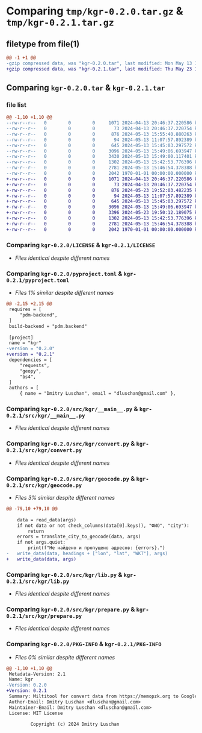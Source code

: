 # Comparing `tmp/kgr-0.2.0.tar.gz` & `tmp/kgr-0.2.1.tar.gz`

## filetype from file(1)

```diff
@@ -1 +1 @@
-gzip compressed data, was "kgr-0.2.0.tar", last modified: Mon May 13 15:55:40 2024, max compression
+gzip compressed data, was "kgr-0.2.1.tar", last modified: Thu May 23 19:52:03 2024, max compression
```

## Comparing `kgr-0.2.0.tar` & `kgr-0.2.1.tar`

### file list

```diff
@@ -1,10 +1,10 @@
--rw-r--r--   0        0        0     1071 2024-04-13 20:46:37.220586 kgr-0.2.0/LICENSE
--rw-r--r--   0        0        0       73 2024-04-13 20:46:37.220754 kgr-0.2.0/README.md
--rw-r--r--   0        0        0      876 2024-05-13 15:55:40.880263 kgr-0.2.0/pyproject.toml
--rw-r--r--   0        0        0       94 2024-05-13 11:07:57.892389 kgr-0.2.0/src/kgr/__init__.py
--rw-r--r--   0        0        0      645 2024-05-13 15:45:03.297572 kgr-0.2.0/src/kgr/__main__.py
--rw-r--r--   0        0        0     3096 2024-05-13 15:49:06.693947 kgr-0.2.0/src/kgr/convert.py
--rw-r--r--   0        0        0     3430 2024-05-13 15:49:00.117401 kgr-0.2.0/src/kgr/geocode.py
--rw-r--r--   0        0        0     1302 2024-05-13 15:42:53.776396 kgr-0.2.0/src/kgr/lib.py
--rw-r--r--   0        0        0     2781 2024-05-13 15:46:54.378388 kgr-0.2.0/src/kgr/prepare.py
--rw-r--r--   0        0        0     2042 1970-01-01 00:00:00.000000 kgr-0.2.0/PKG-INFO
+-rw-r--r--   0        0        0     1071 2024-04-13 20:46:37.220586 kgr-0.2.1/LICENSE
+-rw-r--r--   0        0        0       73 2024-04-13 20:46:37.220754 kgr-0.2.1/README.md
+-rw-r--r--   0        0        0      876 2024-05-23 19:52:03.482235 kgr-0.2.1/pyproject.toml
+-rw-r--r--   0        0        0       94 2024-05-13 11:07:57.892389 kgr-0.2.1/src/kgr/__init__.py
+-rw-r--r--   0        0        0      645 2024-05-13 15:45:03.297572 kgr-0.2.1/src/kgr/__main__.py
+-rw-r--r--   0        0        0     3096 2024-05-13 15:49:06.693947 kgr-0.2.1/src/kgr/convert.py
+-rw-r--r--   0        0        0     3396 2024-05-23 19:50:12.189075 kgr-0.2.1/src/kgr/geocode.py
+-rw-r--r--   0        0        0     1302 2024-05-13 15:42:53.776396 kgr-0.2.1/src/kgr/lib.py
+-rw-r--r--   0        0        0     2781 2024-05-13 15:46:54.378388 kgr-0.2.1/src/kgr/prepare.py
+-rw-r--r--   0        0        0     2042 1970-01-01 00:00:00.000000 kgr-0.2.1/PKG-INFO
```

### Comparing `kgr-0.2.0/LICENSE` & `kgr-0.2.1/LICENSE`

 * *Files identical despite different names*

### Comparing `kgr-0.2.0/pyproject.toml` & `kgr-0.2.1/pyproject.toml`

 * *Files 1% similar despite different names*

```diff
@@ -2,15 +2,15 @@
 requires = [
     "pdm-backend",
 ]
 build-backend = "pdm.backend"
 
 [project]
 name = "kgr"
-version = "0.2.0"
+version = "0.2.1"
 dependencies = [
     "requests",
     "geopy",
     "bs4",
 ]
 authors = [
     { name = "Dmitry Luschan", email = "dluschan@gmail.com" },
```

### Comparing `kgr-0.2.0/src/kgr/__main__.py` & `kgr-0.2.1/src/kgr/__main__.py`

 * *Files identical despite different names*

### Comparing `kgr-0.2.0/src/kgr/convert.py` & `kgr-0.2.1/src/kgr/convert.py`

 * *Files identical despite different names*

### Comparing `kgr-0.2.0/src/kgr/geocode.py` & `kgr-0.2.1/src/kgr/geocode.py`

 * *Files 3% similar despite different names*

```diff
@@ -79,10 +79,10 @@
 	
 	data = read_data(args)
 	if not data or not check_columns(data[0].keys(), "ФИО", "city"):
 		return
 	errors = translate_city_to_geocode(data, args)
 	if not args.quiet:
 		print(f"Не найдено и пропущено адресов: {errors}.")
-	write_data(data, headings + ["lon", "lat", "WKT"], args)
+	write_data(data, args)
```

### Comparing `kgr-0.2.0/src/kgr/lib.py` & `kgr-0.2.1/src/kgr/lib.py`

 * *Files identical despite different names*

### Comparing `kgr-0.2.0/src/kgr/prepare.py` & `kgr-0.2.1/src/kgr/prepare.py`

 * *Files identical despite different names*

### Comparing `kgr-0.2.0/PKG-INFO` & `kgr-0.2.1/PKG-INFO`

 * *Files 0% similar despite different names*

```diff
@@ -1,10 +1,10 @@
 Metadata-Version: 2.1
 Name: kgr
-Version: 0.2.0
+Version: 0.2.1
 Summary: Miltitool for convert data from https://memopzk.org to Google Maps
 Author-Email: Dmitry Luschan <dluschan@gmail.com>
 Maintainer-Email: Dmitry Luschan <dluschan@gmail.com>
 License: MIT License
         
         Copyright (c) 2024 Dmitry Luschan
```

